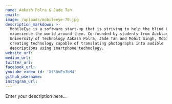 ```yaml
---
name: Aakash Polra & Jade Tan
email:
image: /uploads/mobileeye-70.jpg
description_markdown: >-
  MobileEye is a software start-up that is striving to help the blind better
  experience the world around them. Co-founded by students from Auckland
  University of Technology Aakash Polra, Jade Tan and Mohit Singh, MobileEye is
  creating technology capable of translating photographs into audible
  descriptions using smartphone technology.
website_url:
medium_url:
twitter_url:
facebook_url:
youtube_video_id: 'Xt5OuEnJbM4'
github_username:
instagram_url:
---
```


Enter your description here...
